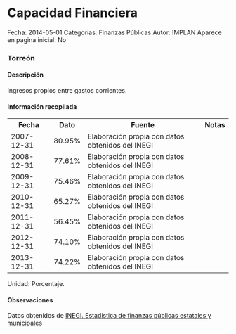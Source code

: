 Capacidad Financiera
=====

Fecha: 2014-05-01
Categorías: Finanzas Públicas
Autor: IMPLAN
Aparece en pagina inicial: No

### Torreón

#### Descripción

Ingresos propios entre gastos corrientes.

#### Información recopilada

<table class="table table-hover table-bordered">
  <tr><th>Fecha</th><th>Dato</th><th>Fuente</th><th>Notas</th></tr>
  <tr><td>2007-12-31</td><td>80.95%</td><td>Elaboración propia con datos obtenidos del INEGI</td><td></td></tr>
  <tr><td>2008-12-31</td><td>77.61%</td><td>Elaboración propia con datos obtenidos del INEGI</td><td></td></tr>
  <tr><td>2009-12-31</td><td>75.46%</td><td>Elaboración propia con datos obtenidos del INEGI</td><td></td></tr>
  <tr><td>2010-12-31</td><td>65.27%</td><td>Elaboración propia con datos obtenidos del INEGI</td><td></td></tr>
  <tr><td>2011-12-31</td><td>56.45%</td><td>Elaboración propia con datos obtenidos del INEGI</td><td></td></tr>
  <tr><td>2012-12-31</td><td>74.10%</td><td>Elaboración propia con datos obtenidos del INEGI</td><td></td></tr>
  <tr><td>2013-12-31</td><td>74.22%</td><td>Elaboración propia con datos obtenidos del INEGI</td><td></td></tr>
</table>

Unidad: Porcentaje.

#### Observaciones

Datos obtenidos de [INEGI. Estadística de finanzas públicas estatales y municipales](http://www.inegi.org.mx/sistemas/olap/Proyectos/bd/continuas/finanzaspublicas/FPMun.asp?s=est&c=11289&proy=efipem_fmun)
